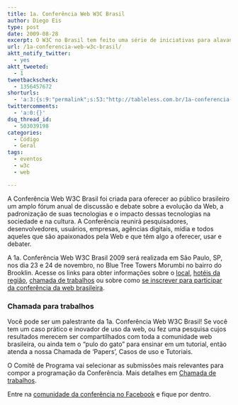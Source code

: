 ```yaml
---
title: 1a. Conferência Web W3C Brasil
author: Diego Eis
type: post
date: 2009-08-28
excerpt: O W3C no Brasil tem feito uma série de iniciativas para alavancar e divulgar o desenvolvimento dos padrões web. Esse é um trabalho árduo, principalmente em países do tamanho do Brasil, que tem um número grande de programadores, designers e outros profissionais.
url: /1a-conferencia-web-w3c-brasil/
aktt_notify_twitter:
  - yes
aktt_tweeted:
  - 1
tweetbackscheck:
  - 1356457672
shorturls:
  - 'a:3:{s:9:"permalink";s:53:"http://tableless.com.br/1a-conferencia-web-w3c-brasil";s:7:"tinyurl";s:26:"http://tinyurl.com/3fjtmun";s:4:"isgd";s:19:"http://is.gd/BDHMzC";}'
twittercomments:
  - 'a:0:{}'
dsq_thread_id:
  - 503039198
categories:
  - Código
  - Geral
tags:
  - eventos
  - w3c
  - web

---
```

A Conferência Web W3C Brasil foi criada para oferecer ao público brasileiro um amplo fórum anual de discussão e debate sobre a evolução da Web, a padronização de suas tecnologias e o impacto dessas tecnologias na sociedade e na cultura. A Conferência reunirá pesquisadores, desenvolvedores, usuários, empresas, agências digitais, mídia e todos aqueles que são apaixonados pela Web e que têm algo a oferecer, usar e debater.

A 1a. Conferência Web W3C Brasil 2009 será realizada em São Paulo, SP, nos dia 23 e 24 de novembro, no Blue Tree Towers Morumbi no bairro do Brooklin. Acesse os links para obter informações sobre o [local][1], [hotéis da região][2], [chamada de trabalhos][3] ou sobre como [se inscrever para participar da conferência da web brasileira][4].

### Chamada para trabalhos

Você pode ser um palestrante da 1a. Conferência Web W3C Brasil! Se você tem um caso prático e inovador de uso da web, ou fez uma pesquisa cujos resultados merecem ser compartilhados com toda a comunidade web brasileira, ou ainda tem o &#8220;pulo do gato&#8221; para ensinar em um tutorial, então atenda a nossa Chamada de &#8216;Papers&#8217;, Casos de uso e Tutoriais.

O Comitê de Programa vai selecionar as submissões mais relevantes para compor a programação da Conferência. Mais detalhes em [Chamada de trabalhos][3].

Entre na [comunidade da conferência no Facebook][5] e fique por dentro.

 [1]: http://conferenciaweb.w3c.br/mapa-do-local
 [2]: http://conferenciaweb.w3c.br/hoteis
 [3]: http://conferenciaweb.w3c.br/chamada-de-trabalhos
 [4]: http://conferenciaweb.w3c.br/inscricoes
 [5]: http://www.facebook.com/reqs.php#/group.php?gid=122287968751&ref=mf